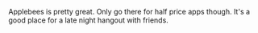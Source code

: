 Applebees is pretty great.
Only go there for half price apps though.
It's a good place for a late night hangout with friends.
